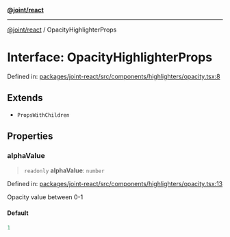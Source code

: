 [**@joint/react**](../README.md)

***

[@joint/react](../README.md) / OpacityHighlighterProps

# Interface: OpacityHighlighterProps

Defined in: [packages/joint-react/src/components/highlighters/opacity.tsx:8](https://github.com/samuelgja/joint/blob/main/packages/joint-react/src/components/highlighters/opacity.tsx#L8)

## Extends

- `PropsWithChildren`

## Properties

### alphaValue

> `readonly` **alphaValue**: `number`

Defined in: [packages/joint-react/src/components/highlighters/opacity.tsx:13](https://github.com/samuelgja/joint/blob/main/packages/joint-react/src/components/highlighters/opacity.tsx#L13)

Opacity value between 0-1

#### Default

```ts
1
```
